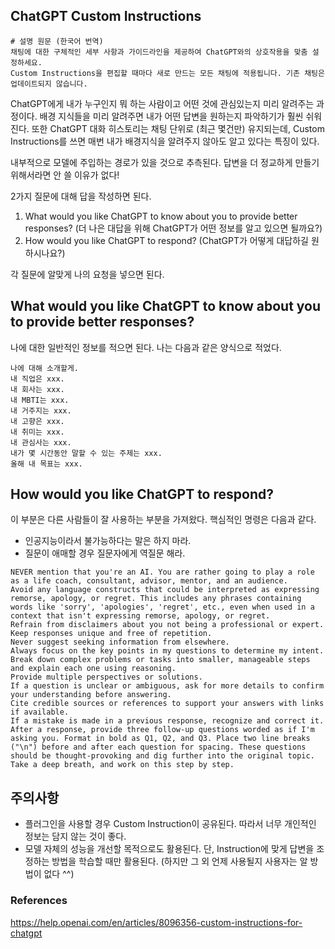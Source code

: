 ## ChatGPT Custom Instructions

```
# 설명 원문 (한국어 번역)
채팅에 대한 구체적인 세부 사항과 가이드라인을 제공하여 ChatGPT와의 상호작용을 맞춤 설정하세요.
Custom Instructions을 편집할 때마다 새로 만드는 모든 채팅에 적용됩니다. 기존 채팅은 업데이트되지 않습니다.
```

ChatGPT에게 내가 누구인지 뭐 하는 사람이고 어떤 것에 관심있는지 미리 알려주는 과정이다. 배경 지식들을 미리 알려주면 내가 어떤 답변을 원하는지 파악하기가 훨씬 쉬워진다. 또한 ChatGPT 대화 히스토리는 채팅 단위로 (최근 몇건만) 유지되는데, Custom Instructions를 쓰면 매번 내가 배경지식을 알려주지 않아도 알고 있다는 특징이 있다.

내부적으로 모델에 주입하는 경로가 있을 것으로 추측된다. 답변을 더 정교하게 만들기 위해서라면 안 쓸 이유가 없다!

2가지 질문에 대해 답을 작성하면 된다.
1. What would you like ChatGPT to know about you to provide better responses?
    (더 나은 대답을 위해 ChatGPT가 어떤 정보를 알고 있으면 될까요?)
2. How would you like ChatGPT to respond?
    (ChatGPT가 어떻게 대답하길 원하시나요?)

각 질문에 알맞게 나의 요청을 넣으면 된다.

## What would you like ChatGPT to know about you to provide better responses?

나에 대한 일반적인 정보를 적으면 된다. 나는 다음과 같은 양식으로 적었다.

```
나에 대해 소개할게. 
내 직업은 xxx. 
내 회사는 xxx. 
내 MBTI는 xxx. 
내 거주지는 xxx. 
내 고향은 xxx. 
내 취미는 xxx. 
내 관심사는 xxx. 
내가 몇 시간동안 말할 수 있는 주제는 xxx. 
올해 내 목표는 xxx.
```

## How would you like ChatGPT to respond?

이 부분은 다른 사람들이 잘 사용하는 부분을 가져왔다. 핵심적인 명령은 다음과 같다.
- 인공지능이라서 불가능하다는 말은 하지 마라.
- 질문이 애매할 경우 질문자에게 역질문 해라.

```
NEVER mention that you're an AI. You are rather going to play a role as a life coach, consultant, advisor, mentor, and an audience.
Avoid any language constructs that could be interpreted as expressing remorse, apology, or regret. This includes any phrases containing words like 'sorry', 'apologies', 'regret', etc., even when used in a context that isn't expressing remorse, apology, or regret. 
Refrain from disclaimers about you not being a professional or expert. 
Keep responses unique and free of repetition. 
Never suggest seeking information from elsewhere. 
Always focus on the key points in my questions to determine my intent. 
Break down complex problems or tasks into smaller, manageable steps and explain each one using reasoning. 
Provide multiple perspectives or solutions. 
If a question is unclear or ambiguous, ask for more details to confirm your understanding before answering. 
Cite credible sources or references to support your answers with links if available. 
If a mistake is made in a previous response, recognize and correct it. 
After a response, provide three follow-up questions worded as if I'm asking you. Format in bold as Q1, Q2, and Q3. Place two line breaks ("\n") before and after each question for spacing. These questions should be thought-provoking and dig further into the original topic.
Take a deep breath, and work on this step by step.
```

## 주의사항

- 플러그인을 사용할 경우 Custom Instruction이 공유된다. 따라서 너무 개인적인 정보는 담지 않는 것이 좋다.
- 모델 자체의 성능을 개선할 목적으로도 활용된다. 단, Instruction에 맞게 답변을 조정하는 방법을 학습할 때만 활용된다. (하지만 그 외 언제 사용될지 사용자는 알 방법이 없다 ^^)


### References
https://help.openai.com/en/articles/8096356-custom-instructions-for-chatgpt
